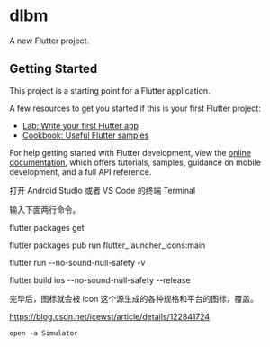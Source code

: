 # dlbm

A new Flutter project.

## Getting Started

This project is a starting point for a Flutter application.

A few resources to get you started if this is your first Flutter project:

- [Lab: Write your first Flutter app](https://docs.flutter.dev/get-started/codelab)
- [Cookbook: Useful Flutter samples](https://docs.flutter.dev/cookbook)

For help getting started with Flutter development, view the
[online documentation](https://docs.flutter.dev/), which offers tutorials,
samples, guidance on mobile development, and a full API reference.

打开 Android Studio 或者 VS Code 的终端 Terminal

输入下面两行命令。

flutter packages get

flutter packages pub run flutter_launcher_icons:main

flutter run --no-sound-null-safety -v

flutter build ios --no-sound-null-safety --release

完毕后，图标就会被 icon 这个源生成的各种规格和平台的图标，覆盖。

https://blog.csdn.net/icewst/article/details/122841724

<!-- 打开mac 模拟器 -->

```
open -a Simulator
```
